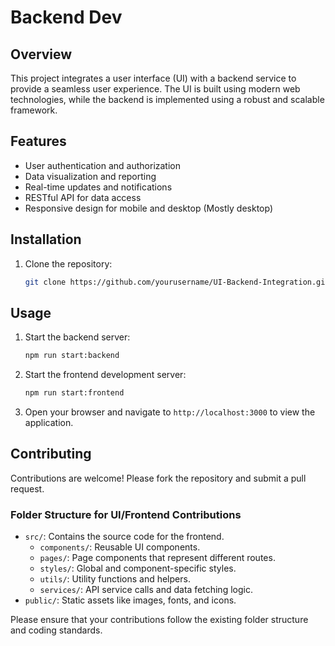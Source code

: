 # Backend Dev

## Overview
This project integrates a user interface (UI) with a backend service to provide a seamless user experience. The UI is built using modern web technologies, while the backend is implemented using a robust and scalable framework.

## Features
- User authentication and authorization
- Data visualization and reporting
- Real-time updates and notifications
- RESTful API for data access
- Responsive design for mobile and desktop (Mostly desktop)

## Installation
1. Clone the repository:
    ```sh
    git clone https://github.com/yourusername/UI-Backend-Integration.git
    ```

## Usage
1. Start the backend server:
    ```sh
    npm run start:backend
    ```
2. Start the frontend development server:
    ```sh
    npm run start:frontend
    ```
3. Open your browser and navigate to `http://localhost:3000` to view the application.

## Contributing
Contributions are welcome! Please fork the repository and submit a pull request.

### Folder Structure for UI/Frontend Contributions
- `src/`: Contains the source code for the frontend.
  - `components/`: Reusable UI components.
  - `pages/`: Page components that represent different routes.
  - `styles/`: Global and component-specific styles.
  - `utils/`: Utility functions and helpers.
  - `services/`: API service calls and data fetching logic.
- `public/`: Static assets like images, fonts, and icons.

Please ensure that your contributions follow the existing folder structure and coding standards.